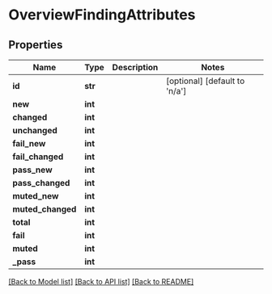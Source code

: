 # OverviewFindingAttributes

## Properties
Name | Type | Description | Notes
------------ | ------------- | ------------- | -------------
**id** | **str** |  | [optional] [default to 'n/a']
**new** | **int** |  | 
**changed** | **int** |  | 
**unchanged** | **int** |  | 
**fail_new** | **int** |  | 
**fail_changed** | **int** |  | 
**pass_new** | **int** |  | 
**pass_changed** | **int** |  | 
**muted_new** | **int** |  | 
**muted_changed** | **int** |  | 
**total** | **int** |  | 
**fail** | **int** |  | 
**muted** | **int** |  | 
**_pass** | **int** |  | 

[[Back to Model list]](../README.md#documentation-for-models) [[Back to API list]](../README.md#documentation-for-api-endpoints) [[Back to README]](../README.md)

